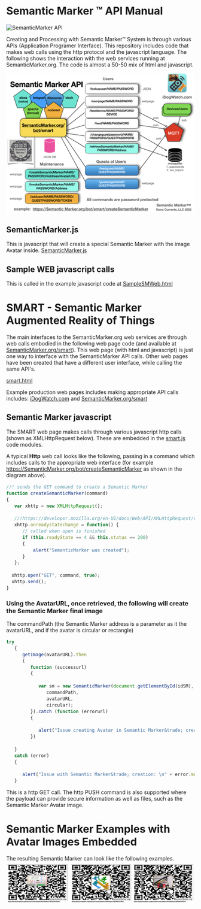 #  Semantic Marker ™️ API Manual

![SemanticMarker API](SemanticMarkerAPI.png)

Creating and Processing with Semantic Marker™️ System is through various APIs (Application Programer Interface). This repository includes code that makes web calls using the http protocol and the javascript language. The following shows the interaction with the web services running at SemanticMarker.org. The code is almost a 50-50 mix of html and javascript. 
 
![SemanticMarker API Message](SemanticMarkerAPIMessages.png)

## SemanticMarker.js

This is javascript that will create a special Semantic Marker with the image Avatar inside.
<a href="SemanticMarker.js">SemanticMarker.js</a>

## Sample WEB javascript calls

This is called in the example javascript code at
<a href="sampleSMWeb.html">SampleSMWeb.html</a>

# SMART - Semantic Marker Augmented Reality of Things

The main interfaces to the SemanticMarker.org web services are through 
web calls embodied in the following web page code (and available at <a href="https://SemanticMarker.org/smart">SemanticMarker.org/smart</a>). This web page (with html and javascript) is just one way to interface with the SemanticMarker API calls. Other web pages have been created that have a different user interface, while calling the same API's. 

<a href="smart.html">smart.html</a>

Example production web pages includes making appropriate API calls includes:
<a href="https://idogwatch.com/userpage/userpage.html?username=test&password=test">iDogWatch.com</a> and <a href="https://SemanticMarker.org/smart?username=test&password=test">SemanticMarker.org/smart</a>

## Semantic Marker javascript

The SMART web page makes calls through various javascript http calls (shown as XMLHttpRequest below). These are
embedded in the  <a href="smart.js">smart.js</a> code modules.

A typical <b>Http</b> web call looks like the following, passing in a command which includes calls to the appropriate web interface (for example https://SemanticMarker.org/bot/createSemanticMarker as shown in the diagram above). 

```javascript
//! sends the GET command to create a Semantic Marker
function createSemanticMarker(command)
{     
   var xhttp = new XMLHttpRequest();
   
   //!https://developer.mozilla.org/en-US/docs/Web/API/XMLHttpRequest/readystatechange_event
   xhttp.onreadystatechange = function() {
      // called when open is finished
      if (this.readyState == 4 && this.status == 200)
      {
          alert("SemanticMarker was created");
      }
   };

  xhttp.open("GET", command, true);
  xhttp.send();
}  

```

### Using the AvatarURL, once retrieved, the following will create the Semantic Marker final image
The commandPath (the Semantic Marker address is a parameter as it the avatarURL, and if the 
avatar is circular or rectangle)

```javascript
try
   {
      getImage(avatarURL).then
      (
         function (successurl)
         {

            var sm = new SemanticMarker(document.getElementById(idSM),
               commandPath,
               avatarURL,
               circular);
         }).catch (function (errorurl)
         {

            alert("Issue creating Avatar in Semantic Marker&trade; creation: \n" + errorurl + "\nPlease file bug report");
         })

   }
   catch (error)
   {

      alert("Issue with Semantic Marker&trade; creation: \n" + error.message + "\nPlease file bug report");
   }

```

This is a http GET call. The http PUSH command is also supported where the payload can provide secure information as well as files, such as the Semantic Marker Avatar image. 

# Semantic Marker Examples with Avatar Images Embedded

The resulting Semantic Marker can look like the following examples.
![Semantic Marker Examples](SemanticMarkerExamples.png)
